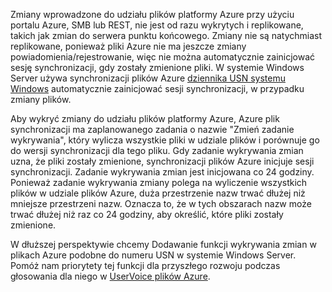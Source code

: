 Zmiany wprowadzone do udziału plików platformy Azure przy użyciu portalu Azure, SMB lub REST, nie jest od razu wykrytych i replikowane, takich jak zmian do serwera punktu końcowego. Zmiany nie są natychmiast replikowane, ponieważ pliki Azure nie ma jeszcze zmiany powiadomienia/rejestrowanie, więc nie można automatycznie zainicjować sesję synchronizacji, gdy zostały zmienione pliki. W systemie Windows Server używa synchronizacji plików Azure [dziennika USN systemu Windows](https://msdn.microsoft.com/library/windows/desktop/aa363798.aspx) automatycznie zainicjować sesji synchronizacji, w przypadku zmiany plików.

Aby wykryć zmiany do udziału plików platformy Azure, Azure plik synchronizacji ma zaplanowanego zadania o nazwie "Zmień zadanie wykrywania", który wylicza wszystkie pliki w udziale plików i porównuje go do wersji synchronizacji dla tego pliku. Gdy zadanie wykrywania zmian uzna, że pliki zostały zmienione, synchronizacji plików Azure inicjuje sesji synchronizacji. Zadanie wykrywania zmian jest inicjowana co 24 godziny. Ponieważ zadanie wykrywania zmiany polega na wyliczenie wszystkich plików w udziale plików Azure, duża przestrzenie nazw trwać dłużej niż mniejsze przestrzeni nazw. Oznacza to, że w tych obszarach nazw może trwać dłużej niż raz co 24 godziny, aby określić, które pliki zostały zmienione. 

W dłuższej perspektywie chcemy Dodawanie funkcji wykrywania zmian w plikach Azure podobne do numeru USN w systemie Windows Server. Pomóż nam priorytety tej funkcji dla przyszłego rozwoju podczas głosowania dla niego w [UserVoice plików Azure](https://feedback.azure.com/forums/217298-storage/category/180670-files).